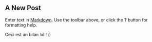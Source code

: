 ## A New Post

Enter text in [Markdown](http://daringfireball.net/projects/markdown/). Use the toolbar above, or click the **?** button for formatting help.

Ceci est un bilan lol ! :)
